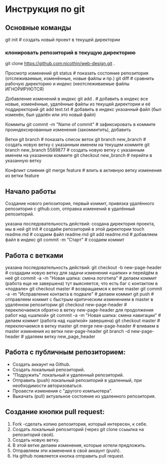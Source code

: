 # Инструкция по git

## Основные команды

git init       # создать новый проект в текущей директории

### клонировать репозиторий в текущую директорию
git clone https://github.com:nicothin/web-design.git .

Просмотр изменений
git status              # показать состояние репозитория (отслеживаемые, изменённые, новые файлы и пр.)
git diff                # сравнить рабочую директорию и индекс (неотслеживаемые файлы ИГНОРИРУЮТСЯ)


Добавление изменений в индекс
git add .        # добавить в индекс все новые, изменённые, удалённые файлы из текущей директории и её поддиректорий
git add text.txt # добавить в индекс указанный файл (был изменён, был удалён или это новый файл)

Коммиты
git commit -m "Name of commit"    # зафиксировать в коммите проиндексированные изменения (закоммитить), добавить

Ветки
git branch                 # показать список веток
git branch new_branch      # создать новую ветку с указанным именем на текущем коммите
git branch new_branch 5589877 # создать новую ветку с указанным именем на указанном коммите
git checkout new_branch    # перейти в указанную ветку

Конфликт слияния
git merge feature                # влить в активную ветку изменения из ветки feature

## Начало работы
Создание нового репозитория, первый коммит, привязка удалённого репозитория с gthub.com, отправка изменений в удалённый репозиторий.

 указана последовательность действий:
 создана директория проекта, мы в ней
git init            # создаём репозиторий в этой директории
touch readme.md               # создаем файл readme.md
git add readme.md             # добавляем файл в индекс
git commit -m "Старт"         # создаем коммит

## Работа с ветками 
 указана последовательность действий:
git checkout -b new-page-header # создадим новую ветку для задачи изменения «шапки» и перейдём в неё
git commit -a -m "Новая шапка: смена логотипа" # делаем коммит (работа еще не завершена)
тут выясняется, что есть баг с контактом в «подвале»
git checkout master    # возвращаемся к ветке master
git commit -a -m "Исправление контакта в подвале" # делаем коммит
git push   # отправляем коммит с быстрым критическим изменением в master в удалённом репозитории
git checkout new-page-header    # переключаемся обратно в ветку new-page-header для продолжения работ над «шапкой»
git commit -a -m "Новая шапка: смена навигации" # делаем коммит (работа над «шапкой» завершена)
git checkout master         # переключаемся в ветку master
git merge new-page-header       # вливаем в master изменения из ветки new-page-header
git branch -d new-page-header   # удаляем ветку new_page_header

## Работа с публичным репозиторием:
- Создать аккаунт на Github.
- Создать локальный репозиторий.
- "Подружить" локальный и удаленный репозиторий.
- Отправить (push) локальный репозиторий в удаленный, при необходимости авторизоваться.
- Проаести изменения с "другого компьютера".
- Выкачать (pull) актуальное состояние из удаленного репозитория.

## Создание кнопки pull request:
1. Fork -сделать копию репозитория, который интересен, к себе.
2. Создать локальный репозиторий (через git clone ссыылка на репозиторий свой).
3. Создать новую ветку.
4. В этой ветке делаем изменения, которые хотели предложить.
5. Отправляем эти изменения в свой аккаунт (push).
6. На github появляется кнопка отправить pull request.
